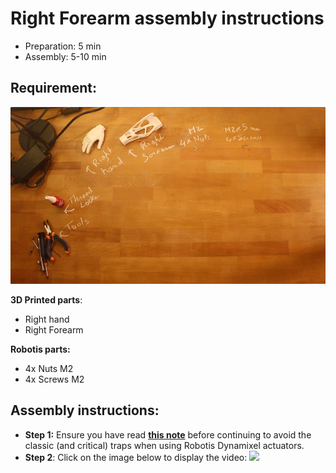# Right Forearm assembly instructions

- Preparation: 5 min
- Assembly: 5-10 min

## Requirement:
![](../img/right_forearm_assembly_BOM.jpg)

**3D Printed parts**:
- Right hand
- Right Forearm


**Robotis parts:**
- 4x Nuts M2
- 4x Screws M2

## Assembly instructions:

- **Step 1:** Ensure you have read [**this note**](//github.com/poppy-project/Robotis-library/blob/master/doc/en/robotis_tricks.md) before continuing to avoid the classic (and critical) traps when using Robotis Dynamixel actuators.
- **Step 2**: Click on the image below to display the video:
[![](http://img.youtube.com/vi/SUlM_mE3plc/0.jpg)](http://youtu.be/SUlM_mE3plc)
